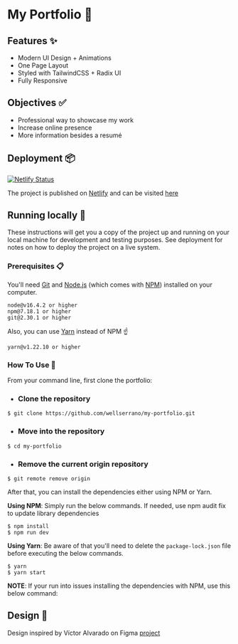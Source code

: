 # My Portfolio 💼

## [](https://github.com/wellserrano/my-portfolio#features) Features ✨

 - Modern UI Design + Animations
 - One Page Layout
 - Styled with TailwindCSS + Radix UI
 - Fully Responsive

## [](https://github.com/wellserrano/my-portfolio#objectives) Objectives  ✅

-   Professional way to showcase my work
-   Increase online presence
-   More information besides a resumé

## [](https://github.com/wellserrano/my-portfolio#deployment-)Deployment  📦
[![Netlify Status](https://api.netlify.com/api/v1/badges/5d48b152-e85b-4e69-9c1a-1a93afa821de/deploy-status)](https://app.netlify.com/sites/wellserrano/deploys)

The project is published on [Netlify](https://www.netlify.com/) and can be visited [here](https://wellserrano.netlify.app/)

## [](https://github.com/wellserrano/my-portfolio#getting-started) Running locally  🚀

These instructions will get you a copy of the project up and running on your local machine for development and testing purposes. See deployment for notes on how to deploy the project on a live system.

### [](https://github.com/wellserrano/my-portfolio#prerequisites)Prerequisites  📋

You'll need  [Git](https://git-scm.com/)  and  [Node.js](https://nodejs.org/en/download/)  (which comes with  [NPM](http://npmjs.com/)) installed on your computer.

```
node@v16.4.2 or higher
npm@7.18.1 or higher
git@2.30.1 or higher

```

Also, you can use  [Yarn](https://yarnpkg.com/)  instead of NPM  ☝️

```
yarn@v1.22.10 or higher

```

### [](https://github.com/wellserrano/my-portfolio#how-to-use-)**How To Use**  🔧

From your command line, first clone the portfolio:

- ### Clone the repository
```$ git clone https://github.com/wellserrano/my-portfolio.git```

- ### Move into the repository
```$ cd my-portfolio```

- ### Remove the current origin repository
```$ git remote remove origin```

After that, you can install the dependencies either using NPM or Yarn.

**Using NPM**: Simply run the below commands.
If needed, use npm audit fix to update library dependencies
    
    $ npm install
    $ npm run dev

**Using Yarn**: Be aware of that you'll need to delete the  `package-lock.json`  file before executing the below commands.

    $ yarn
    $ yarn start

**NOTE**: If your run into issues installing the dependencies with NPM, use this below command:

## [](https://github.com/wellserrano/my-portfolio#design-) Design   👥

Design inspired by Víctor Alvarado on Figma [project](https://www.figma.com/community/file/1103832220155964386)
